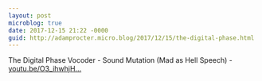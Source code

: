 ```yaml
---
layout: post
microblog: true
date: 2017-12-15 21:22 -0000
guid: http://adamprocter.micro.blog/2017/12/15/the-digital-phase.html
---
```

The Digital Phase Vocoder - Sound Mutation (Mad as Hell Speech) - [youtu.be/O3_ihwhjH...](https://youtu.be/O3_ihwhjHUw)
